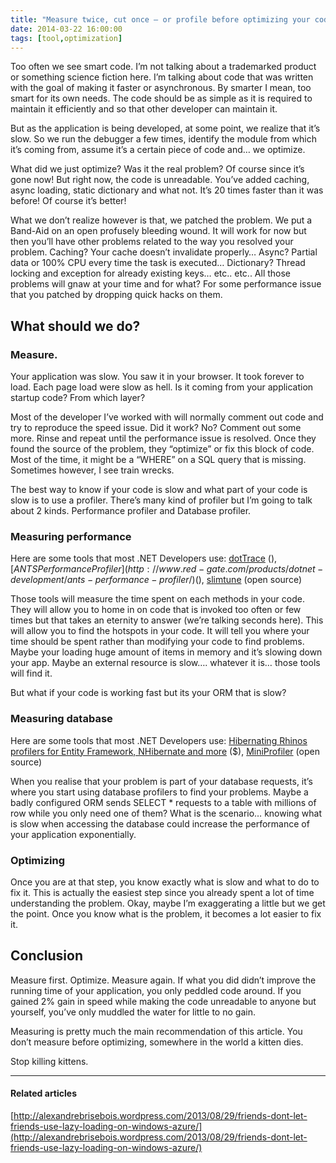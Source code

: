 ```yaml
---
title: "Measure twice, cut once – or profile before optimizing your code"
date: 2014-03-22 16:00:00
tags: [tool,optimization]
---
```


Too often we see smart code. I’m not talking about a trademarked product or something science fiction here. I’m talking about code that was written with the goal of making it faster or asynchronous. By smarter I mean, too smart for its own needs. The code should be as simple as it is required to maintain it efficiently and so that other developer can maintain it.

But as the application is being developed, at some point, we realize that it’s slow. So we run the debugger a few times, identify the module from which it’s coming from, assume it’s a certain piece of code and… we optimize.

What did we just optimize? Was it the real problem? Of course since it’s gone now! But right now, the code is unreadable. You’ve added caching, async loading, static dictionary and what not. It’s 20 times faster than it was before! Of course it’s better!

What we don’t realize however is that, we patched the problem. We put a Band-Aid on an open profusely bleeding wound. It will work for now but then you’ll have other problems related to the way you resolved your problem. Caching? Your cache doesn’t invalidate properly… Async? Partial data or 100% CPU every time the task is executed… Dictionary? Thread locking and exception for already existing keys… etc.. etc.. All those problems will gnaw at your time and for what? For some performance issue that you patched by dropping quick hacks on them.

## What should we do?

### Measure. 

Your application was slow. You saw it in your browser. It took forever to load. Each page load were slow as hell. Is it coming from your application startup code? From which layer?

Most of the developer I’ve worked with will normally comment out code and try to reproduce the speed issue. Did it work? No? Comment out some more. Rinse and repeat until the performance issue is resolved. Once they found the source of the problem, they “optimize” or fix this block of code.&nbsp; Most of the time, it might be a “WHERE” on a SQL query that is missing. Sometimes however, I see train wrecks.

The best way to know if your code is slow and what part of your code is slow is to use a profiler. There’s many kind of profiler but I’m going to talk about 2 kinds. Performance profiler and Database profiler. 

### Measuring performance

Here are some tools that most .NET Developers use: [dotTrace](http://www.jetbrains.com/profiler/) ($), [ANTS Performance Profiler](http://www.red-gate.com/products/dotnet-development/ants-performance-profiler/) ($), [slimtune](https://code.google.com/p/slimtune/) (open source)

Those tools will measure the time spent on each methods in your code. They will allow you to home in on code that is invoked too often or few times but that takes an eternity to answer (we’re talking seconds here). This will allow you to find the hotspots in your code. It will tell you where your time should be spent rather than modifying your code to find problems. Maybe your loading huge amount of items in memory and it’s slowing down your app. Maybe an external resource is slow…. whatever it is… those tools will find it.

But what if your code is working fast but its your ORM that is slow?

### Measuring database

Here are some tools that most .NET Developers use: [Hibernating Rhinos profilers for Entity Framework, NHibernate and more](http://www.hibernatingrhinos.com/Products) ($), [MiniProfiler](http://miniprofiler.com/) (open source)

When you realise that your problem is part of your database requests, it’s where you start using database profilers to find your problems. Maybe a badly configured ORM sends SELECT * requests to a table with millions of row while you only need one of them? What is the scenario… knowing what is slow when accessing the database could increase the performance of your application exponentially. 

### Optimizing

Once you are at that step, you know exactly what is slow and what to do to fix it. This is actually the easiest step since you already spent a lot of time understanding the problem. Okay, maybe I’m exaggerating a little but we get the point. Once you know what is the problem, it becomes a lot easier to fix it. 

## Conclusion

Measure first. Optimize. Measure again. If what you did didn’t improve the running time of your application, you only peddled code around. If you gained 2% gain in speed while making the code unreadable to anyone but yourself, you’ve only muddled the water for little to no gain.

Measuring is pretty much the main recommendation of this article. You don’t measure before optimizing, somewhere in the world a kitten dies.

Stop killing kittens.

* * *

#### Related articles

[http://alexandrebrisebois.wordpress.com/2013/08/29/friends-dont-let-friends-use-lazy-loading-on-windows-azure/](http://alexandrebrisebois.wordpress.com/2013/08/29/friends-dont-let-friends-use-lazy-loading-on-windows-azure/)